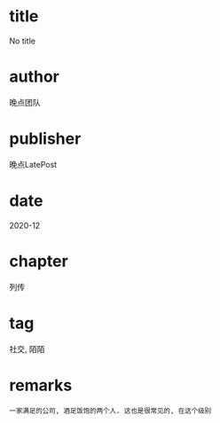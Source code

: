 # title
No title

# author
晚点团队

# publisher
晚点LatePost

# date
2020-12

# chapter
列传

# tag
社交, 陌陌

# remarks
`一家满足的公司, 酒足饭饱的两个人. 这也是很常见的, 在这个级别`
